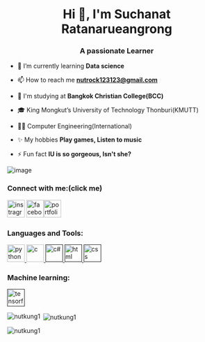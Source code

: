 <h1 align="center">Hi 👋, I'm Suchanat Ratanarueangrong</h1>
<h3 align="center">A passionate Learner</h3>


- 🌱 I’m currently learning **Data science**

- 📫 How to reach me **nutrock123123@gmail.com**

- 🏫 I'm studying at **Bangkok Christian College(BCC)**

- 🎓 King Mongkut’s University of Technology Thonburi(KMUTT)

- 👷‍♂️ Computer Engineering(International)

- ✨ My hobbies **Play games, Listen to music**

- ⚡ Fun fact **IU is so gorgeous, Isn't she?**


![image](https://user-images.githubusercontent.com/78488006/153793905-ad6515b4-6669-4e7e-b5a4-be25022c3b09.png)

<h3 align="left">Connect with me:(click me)</h3>
<p align="left"> <a href="https://www.instagram.com/nut_36974/" target="blank" rel="noreferre"> <img src="https://cdn-icons.flaticon.com/png/512/3955/premium/3955024.png?token=exp=1644812717~hmac=b4be484eac9bf626f09e9ffaf7984a69" alt="instragram" width="40" height="40"/></a> <a href="https://www.facebook.com/profile.php?id=100022989000044" target="blank" rel="noreferre"> <img src="https://cdn-icons-png.flaticon.com/512/145/145802.png" alt="facebook" width="40" height="40"/></a><a href="https://www.canva.com/design/DAE09ieOv7U/yk0AKOhIUz2-1SG1GpGITw/view?utm_content=DAE09ieOv7U&utm_campaign=designshare&utm_medium=link&utm_source=sharebutton" target="blank" rel="noreferre"><img src="https://cdn-icons-png.flaticon.com/512/351/351456.png" alt="portfolio" width="40" height="40"/></a>
</p>

<h3 align="left">Languages and Tools:</h3>
<p align="left"> <a href="https://www.blender.org/" target="_blank" rel="noreferrer"> <a href="https://www.python.org" target="_blank" rel="noreferrer"> 
<img src="https://cdn-icons-png.flaticon.com/512/5968/5968350.png" alt="python" width="40" height="40"/> </a><a href="https://www.cprogramming.com/" target="_blank" rel="noreferrer"> <img src="https://cdn-icons.flaticon.com/png/512/3665/premium/3665923.png?token=exp=1644809090~hmac=e21abc1dfd9b86e7e593e3337a463af9" alt="c" width="40" height="40"/> </a><a href="" target="_blank" rel="noreferrer"> <img src="https://cdn-icons-png.flaticon.com/512/6132/6132221.png" alt="c#" width="40" height="40"/></a><a href="" target="_blank" rel="noreferrer"> <img src="https://cdn-icons-png.flaticon.com/512/1051/1051277.png" alt="html" width="40" height="40"/></a><a href="" target="_blank" rel="noreferrer"> <img src="https://cdn-icons-png.flaticon.com/512/732/732190.png" alt="css" width="40" height="40"/></a>
  
<h3 align="left">Machine learning:</h3>
<p align="left"> <a href="" target="_blank_" rel="noreferrer"> <img src="https://upload.wikimedia.org/wikipedia/commons/2/2d/Tensorflow_logo.svg" alt="tensorflow" width="40" height="40"/></a>

<p><img align="left" src="https://github-readme-stats.vercel.app/api/top-langs?username=nutkung1&show_icons=true&locale=en&layout=compact" alt="nutkung1" /></p>

<p>&nbsp;<img align="center" src="https://github-readme-stats.vercel.app/api?username=nutkung1&show_icons=true&locale=en" alt="nutkung1" /></p>

<p><img align="center" src="https://github-readme-streak-stats.herokuapp.com/?user=nutkung1&" alt="nutkung1" /></p>
